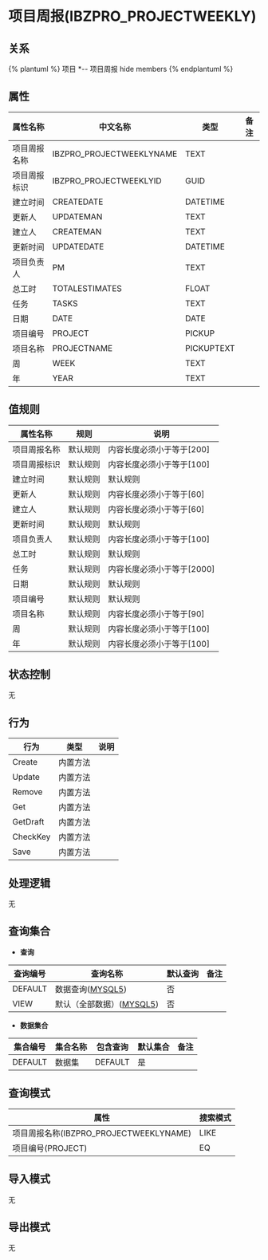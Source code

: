 # 项目周报(IBZPRO_PROJECTWEEKLY)

  

## 关系
{% plantuml %}
项目 *-- 项目周报 
hide members
{% endplantuml %}

## 属性

| 属性名称        |    中文名称    | 类型     |  备注  |
| --------   |------------| -----   |  -------- | 
|项目周报名称|IBZPRO_PROJECTWEEKLYNAME|TEXT|&nbsp;|
|项目周报标识|IBZPRO_PROJECTWEEKLYID|GUID|&nbsp;|
|建立时间|CREATEDATE|DATETIME|&nbsp;|
|更新人|UPDATEMAN|TEXT|&nbsp;|
|建立人|CREATEMAN|TEXT|&nbsp;|
|更新时间|UPDATEDATE|DATETIME|&nbsp;|
|项目负责人|PM|TEXT|&nbsp;|
|总工时|TOTALESTIMATES|FLOAT|&nbsp;|
|任务|TASKS|TEXT|&nbsp;|
|日期|DATE|DATE|&nbsp;|
|项目编号|PROJECT|PICKUP|&nbsp;|
|项目名称|PROJECTNAME|PICKUPTEXT|&nbsp;|
|周|WEEK|TEXT|&nbsp;|
|年|YEAR|TEXT|&nbsp;|

## 值规则
| 属性名称    | 规则    |  说明  |
| --------   |------------| ----- | 
|项目周报名称|默认规则|内容长度必须小于等于[200]|
|项目周报标识|默认规则|内容长度必须小于等于[100]|
|建立时间|默认规则|默认规则|
|更新人|默认规则|内容长度必须小于等于[60]|
|建立人|默认规则|内容长度必须小于等于[60]|
|更新时间|默认规则|默认规则|
|项目负责人|默认规则|内容长度必须小于等于[100]|
|总工时|默认规则|默认规则|
|任务|默认规则|内容长度必须小于等于[2000]|
|日期|默认规则|默认规则|
|项目编号|默认规则|默认规则|
|项目名称|默认规则|内容长度必须小于等于[90]|
|周|默认规则|内容长度必须小于等于[100]|
|年|默认规则|内容长度必须小于等于[100]|

## 状态控制

无


## 行为
| 行为    | 类型    |  说明  |
| --------   |------------| ----- | 
|Create|内置方法|&nbsp;|
|Update|内置方法|&nbsp;|
|Remove|内置方法|&nbsp;|
|Get|内置方法|&nbsp;|
|GetDraft|内置方法|&nbsp;|
|CheckKey|内置方法|&nbsp;|
|Save|内置方法|&nbsp;|

## 处理逻辑
无

## 查询集合

* **查询**

| 查询编号 | 查询名称       | 默认查询 |   备注|
| --------  | --------   | --------   | ----- |
|DEFAULT|数据查询([MYSQL5](../../appendix/query_MYSQL5.md#PROJECTWEEKLY_Default))|否|&nbsp;|
|VIEW|默认（全部数据）([MYSQL5](../../appendix/query_MYSQL5.md#PROJECTWEEKLY_View))|否|&nbsp;|

* **数据集合**

| 集合编号 | 集合名称   |  包含查询  | 默认集合 |   备注|
| --------  | --------   | -------- | --------   | ----- |
|DEFAULT|数据集|DEFAULT|是|&nbsp;|

## 查询模式
| 属性      |    搜索模式     |
| --------   |------------|
|项目周报名称(IBZPRO_PROJECTWEEKLYNAME)|LIKE|
|项目编号(PROJECT)|EQ|

## 导入模式
无


## 导出模式
无
